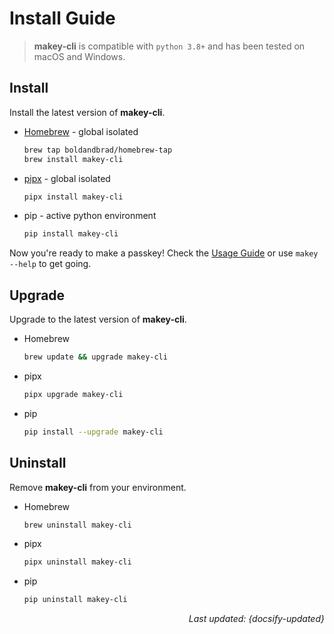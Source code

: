 # Install Guide

> **makey-cli** is compatible with `python 3.8+` and has been tested on macOS
> and Windows.

## Install

Install the latest version of **makey-cli**.

- [Homebrew](https://brew.sh) - global isolated

  ```zsh
  brew tap boldandbrad/homebrew-tap
  brew install makey-cli
  ```

- [pipx](https://pipxproject.github.io/pipx/) - global isolated

  ```zsh
  pipx install makey-cli
  ```

- pip - active python environment

  ```zsh
  pip install makey-cli
  ```

Now you're ready to make a passkey! Check the [Usage Guide](usage.md "Usage Guide")
or use `makey --help` to get going.

## Upgrade

Upgrade to the latest version of **makey-cli**.

- Homebrew

  ```zsh
  brew update && upgrade makey-cli
  ```

- pipx

  ```zsh
  pipx upgrade makey-cli
  ```

- pip

  ```zsh
  pip install --upgrade makey-cli
  ```

## Uninstall

Remove **makey-cli** from your environment.

- Homebrew

  ```zsh
  brew uninstall makey-cli
  ```

- pipx

  ```zsh
  pipx uninstall makey-cli
  ```

- pip

  ```zsh
  pip uninstall makey-cli
  ```

<div style="text-align: right"><i>Last updated: {docsify-updated}</i></div>
